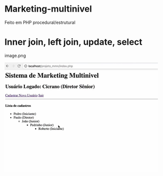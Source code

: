 # Marketing-multinivel

Feito em PHP procedural/estrutural

# Inner join, left join, update, select
image.png

<img src="Capturar.PNG" />